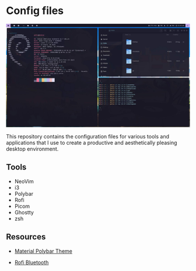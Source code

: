 # Config files

![desktop](./wallpapers/desktop.jpg)

This repository contains the configuration files for various tools and applications that I use to create a productive and aesthetically pleasing desktop environment.

## Tools

- NeoVim
- i3
- Polybar
- Rofi
- Picom
- Ghostty
- zsh

## Resources

- [Material Polybar Theme](https://github.com/adi1090x/polybar-themes)

- [Rofi Bluetooth](https://github.com/nickclyde/rofi-bluetooth)
